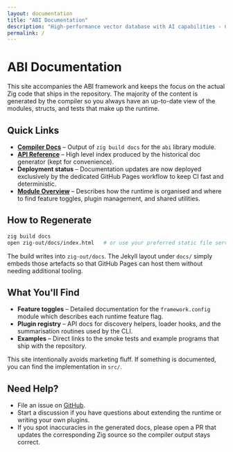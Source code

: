 ```yaml
---
layout: documentation
title: "ABI Documentation"
description: "High-performance vector database with AI capabilities - Complete documentation"
permalink: /
---
```


# ABI Documentation

This site accompanies the ABI framework and keeps the focus on the actual Zig
code that ships in the repository. The majority of the content is generated by
the compiler so you always have an up-to-date view of the modules, structs, and
tests that make up the runtime.

## Quick Links

- **[Compiler Docs](./zig-docs/)** – Output of `zig build docs` for the `abi`
  library module.
- **[API Reference](./generated/API_REFERENCE/)** – High level index produced by
  the historical doc generator (kept for convenience).
- **Deployment status** – Documentation updates are now deployed exclusively
  by the dedicated GitHub Pages workflow to keep CI fast and deterministic.
- **[Module Overview](./generated/MODULE_REFERENCE/)** – Describes how the
  runtime is organised and where to find feature toggles, plugin management, and
  shared utilities.

## How to Regenerate

```bash
zig build docs
open zig-out/docs/index.html   # or use your preferred static file server
```

The build writes into `zig-out/docs`. The Jekyll layout under `docs/` simply
embeds those artefacts so that GitHub Pages can host them without needing
additional tooling.

## What You'll Find

- **Feature toggles** – Detailed documentation for the `framework.config`
  module which describes each runtime feature flag.
- **Plugin registry** – API docs for discovery helpers, loader hooks, and the
  summarisation routines used by the CLI.
- **Examples** – Direct links to the smoke tests and example programs that ship
  with the repository.

This site intentionally avoids marketing fluff. If something is documented, you
can find the implementation in `src/`.

## Need Help?

- File an issue on [GitHub](https://github.com/donaldfilimon/abi/issues).
- Start a discussion if you have questions about extending the runtime or
  writing your own plugins.
- If you spot inaccuracies in the generated docs, please open a PR that updates
  the corresponding Zig source so the compiler output stays correct.
